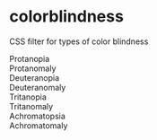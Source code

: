 # colorblindness
CSS filter for types of color blindness

Protanopia<br>
Protanomaly<br>
Deuteranopia<br>
Deuteranomaly<br>
Tritanopia<br>
Tritanomaly<br>
Achromatopsia<br>
Achromatomaly
